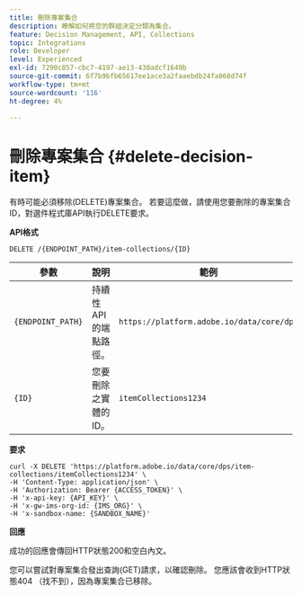```yaml
---
title: 刪除專案集合
description: 瞭解如何將您的群組決定分類為集合。
feature: Decision Management, API, Collections
topic: Integrations
role: Developer
level: Experienced
exl-id: 7290c857-cbc7-4197-ae13-430adcf1649b
source-git-commit: 6f7b9bfb65617ee1ace3a2faaebdb24fa068d74f
workflow-type: tm+mt
source-wordcount: '116'
ht-degree: 4%

---
```


# 刪除專案集合 {#delete-decision-item}

有時可能必須移除(DELETE)專案集合。 若要這麼做，請使用您要刪除的專案集合ID，對選件程式庫API執行DELETE要求。

**API格式**

```http
DELETE /{ENDPOINT_PATH}/item-collections/{ID}
```

| 參數 | 說明 | 範例 |
| --------- | ----------- | ------- |
| `{ENDPOINT_PATH}` | 持續性API的端點路徑。 | `https://platform.adobe.io/data/core/dps` |
| `{ID}` | 您要刪除之實體的ID。 | `itemCollections1234` |

**要求**

```shell
curl -X DELETE 'https://platform.adobe.io/data/core/dps/item-collections/itemCollections1234' \
-H 'Content-Type: application/json' \
-H 'Authorization: Bearer {ACCESS_TOKEN}' \
-H 'x-api-key: {API_KEY}' \
-H 'x-gw-ims-org-id: {IMS_ORG}' \
-H 'x-sandbox-name: {SANDBOX_NAME}'
```

**回應**

成功的回應會傳回HTTP狀態200和空白內文。

您可以嘗試對專案集合發出查詢(GET)請求，以確認刪除。 您應該會收到HTTP狀態404 （找不到），因為專案集合已移除。
